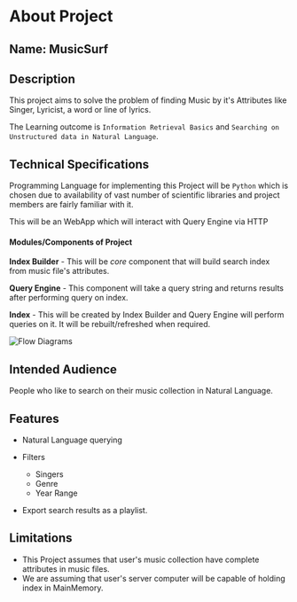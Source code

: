 # About Project

## Name: MusicSurf

## Description 

This project aims to solve the problem of finding Music by it's Attributes 
like Singer, Lyricist, a word or line of lyrics.

The Learning outcome is `Information Retrieval Basics` and `Searching on Unstructured data in Natural Language`. 

## Technical Specifications

Programming Language for implementing this Project will be `Python` which is chosen due to availability 
of vast number of scientific libraries and project members are fairly familiar with it. 

This will be an WebApp which will interact with Query Engine via HTTP

#### Modules/Components of Project

**Index Builder** - This will be *core* component that will build search index from music file's attributes.

**Query Engine** - This component will take a query string and returns results after performing query on index.

**Index** - This will be created by Index Builder and Query Engine will perform queries on it. 
    It will be rebuilt/refreshed when required.

![Flow Diagrams](https://raw.githubusercontent.com/electron0zero/MusicSurf/master/docs/flow.png?token=AJEB0_zoXT04I14VAdKItS68_gPOmTGvks5YldMewA%3D%3D)

## Intended Audience

People who like to search on their music collection in Natural Language.

## Features

- Natural Language querying

- Filters
    - Singers
    - Genre
    - Year Range

- Export search results as a playlist.

## Limitations

- This Project assumes that user's music collection have complete attributes in music files.
- We are assuming that user's server computer will be capable of holding index in MainMemory. 

